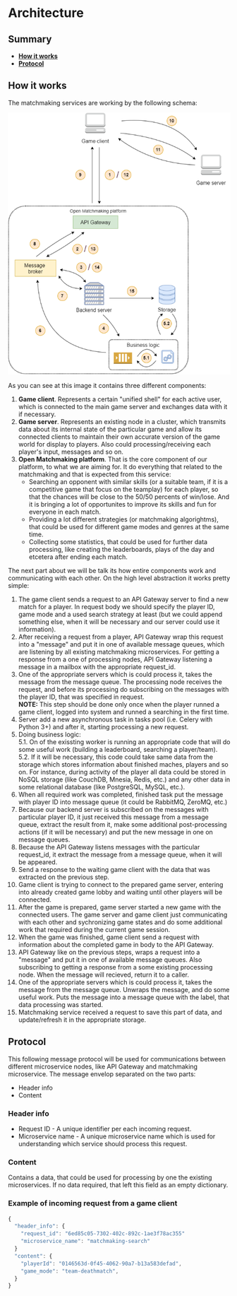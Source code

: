 # Architecture

Summary
-------
- [**How it works**](https://github.com/OpenMatchmaking/documentation/tree/master/docs#how-it-works)
- [**Protocol**](https://github.com/OpenMatchmaking/documentation/tree/master/docs#protocol)

How it works
------------
The matchmaking services are working by the following schema:

<p align="center">
  <img src="https://github.com/OpenMatchmaking/documentation/blob/master/docs/images/Architecture.png"/>
</p>

As you can see at this image it contains three different components:
1. **Game client**. Represents a certain "unified shell" for each active user, which is connected to the main game server and exchanges data with it if necessary.
2. **Game server**. Represents an existing node in a cluster, which transmits data about its internal state of the particular game and allow its connected clients to maintain their own accurate version of the game world for display to players. Also could processing/receiving each player's input, messages and so on.
3. **Open Matchmaking platform**. That is the core component of our platform, to what we are aiming for. It do everything that related to the matchmaking and that is expected from this service: 
    - Searching an opponent with similar skills (or a suitable team, if it is a competitive game that focus on the teamplay) for each player, so that the chances will be close to the 50/50 percents of win/lose. And it is bringing a lot of opportunites to improve its skills and fun for everyone in each match.
    - Providing a lot different strategies (or matchmaking algorightms), that could be used for different game modes and genres at the same time.
    - Collecting some statistics, that could be used for further data processing, like creating the leaderboards, plays of the day and etcetera after ending each match.

The next part about we will be talk its how entire components work and communicating with each other. On the high level abstraction it works pretty simple:
1) The game client sends a request to an API Gateway server to find a new match for a player. In request body we should specify the player ID, game mode and a used search strategy at least (but we could append something else, when it will be necessary and our server could use it information).
2) After receiving a request from a player, API Gateway wrap this request into a "message" and put it in one of available message queues, which are listening by all existing matchmaking microservices. For getting a response from a one of processing nodes, API Gateway listening a message in a mailbox with the appropriate request_id.
3) One of the appropriate servers which is could process it, takes the message from the message queue. The processing node receives the request, and before its processing do subscribing on the messages with the player ID, that was specified in request.   
**NOTE:** This step should be done only once when the player runned a game client, logged into system and runned a searching in the first time.
4) Server add a new asynchronous task in tasks pool (i.e. Celery with Python 3+) and after it, starting processing a new request.  
5) Doing business logic:  
  5.1. On of the exissting worker is running an appropriate code that will do some useful work (building a leaderboard, searching a player/team).  
  5.2. If it will be necessary, this code could take same data from the storage which stores information about finished maches, players and so on. For instance, during activity of the player all data could be stored in NoSQL storage (like CouchDB, Mnesia, Redis, etc.) and any other data in some relational database (like PostgreSQL, MySQL, etc.).
6) When all required work was completed, finished task put the message with player ID into message queue (it could be RabbitMQ, ZeroMQ, etc.)
7) Because our backend server is subscribed on the messages with particular player ID, it just received this message from a message queue, extract the result from it, make some additional post-processing actions (if it will be necessary) and put the new message in one on message queues.
8) Because the API Gateway listens messages with the particular request_id, it extract the message from a message queue, when it will be appeared.
9) Send a response to the waiting game client with the data that was extracted on the previous step.
10) Game client is trying to connect to the prepared game server, entering into already created game lobby and waiting until other players will be connected.
11) After the game is prepared, game server started a new game with the connected users. The game server and game client just communicating with each other and sychronizing game states and do some additional work that required during the current game session.
12) When the game was finished, game client send a request with information about the completed game in body to the API Gateway.
13) API Gateway like on the previous steps, wraps a request into a "message" and put it in one of available message queues. Also subscribing to getting a response from a some existing processing node. When the message will recieved, return it to a caller.
14) One of the appropriate servers which is could process it, takes the message from the message queue. Unwraps the message, and do some useful work. Puts the message into a message queue with the label, that data processing was started.
15) Matchmaking service received a request to save this part of data, and update/refresh it in the appropriate storage.

Protocol
--------
This following message protocol will be used for communications between different microservice nodes, like API Gateway and matchmaking microservice. The message envelop separated on the two parts:
- Header info
- Content

### Header info
- Request ID - A unique identifier per each incoming request.
- Microservice name - A unique microservice name which is used for understanding which service should process this request.

### Content
Contains a data, that could be used for processing by one the existing microservices. If no data required, that left this field as an empty dictionary.

### Example of incoming request from a game client
```javascript
{
  "header_info": {
    "request_id": "6ed85c05-7302-402c-892c-1ae3f78ac355"
    "microservice_name": "matchmaking-search"
  }
  "content": {
    "playerId": "0146563d-0f45-4062-90a7-b13a583defad",
    "game_mode": "team-deathmatch",
  }
}
```
